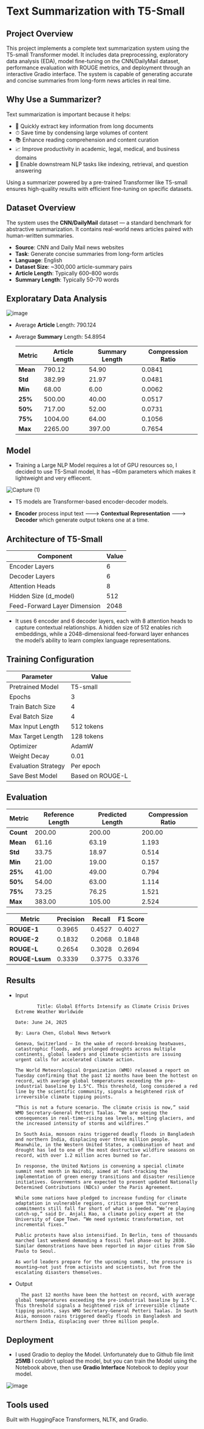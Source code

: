 # Text Summarization with T5-Small

## Project Overview

This project implements a complete text summarization system using the T5-small Transformer model. It includes data preprocessing, exploratory data analysis (EDA), model fine-tuning on the CNN/DailyMail dataset, performance evaluation with ROUGE metrics, and deployment through an interactive Gradio interface. The system is capable of generating accurate and concise summaries from long-form news articles in real time.

## Why Use a Summarizer?

Text summarization is important because it helps:

- 🧠 Quickly extract key information from long documents
- ⏱ Save time by condensing large volumes of content
- 📚 Enhance reading comprehension and content curation
- 📈 Improve productivity in academic, legal, medical, and business domains
- 🤖 Enable downstream NLP tasks like indexing, retrieval, and question answering

Using a summarizer powered by a pre-trained Transformer like T5-small ensures high-quality results with efficient fine-tuning on specific datasets.

## Dataset Overview

The system uses the **CNN/DailyMail** dataset — a standard benchmark for abstractive summarization. It contains real-world news articles paired with human-written summaries.

- **Source**: CNN and Daily Mail news websites
- **Task**: Generate concise summaries from long-form articles
- **Language**: English
- **Dataset Size**: ~300,000 article-summary pairs
- **Article Length**: Typically 600–800 words
- **Summary Length**: Typically 50–70 words


## Exploratary Data Analysis 

![image](https://github.com/user-attachments/assets/eff06998-229a-4c1c-b319-d712f9b4a690)

- Average **Article** Length: 790.124
- Average **Summary** Length: 54.8954

    | Metric     | Article Length | Summary Length | Compression Ratio |
    |------------|----------------|----------------|-------------------|
    | **Mean**   | 790.12         | 54.90          | 0.0841            |
    | **Std**    | 382.99         | 21.97          | 0.0481            |
    | **Min**    | 68.00          | 6.00           | 0.0062            |
    | **25%**    | 500.00         | 40.00          | 0.0517            |
    | **50%**    | 717.00         | 52.00          | 0.0731            |
    | **75%**    | 1004.00        | 64.00          | 0.1056            |
    | **Max**    | 2265.00        | 397.00         | 0.7654            |

## Model

- Training a Large NLP Model requires a lot of GPU resources so, I decided to use T5-Small model, It has ~60m parameters which makes it lightweight and very effiecent.


![Capture (1)](https://github.com/user-attachments/assets/3ccce974-a8cb-4875-8350-fa33d9dbee91)

- T5 models are Transformer-based encoder-decoder models.
  
- **Encoder** process input text ---> **Contextual Representation** ---> **Decoder** which generate output tokens one at a time.


## Architecture of T5-Small

  | Component                      | Value  |
  |-------------------------------|--------|
  | Encoder Layers                | 6      |
  | Decoder Layers                | 6      |
  | Attention Heads               | 8      |
  | Hidden Size (d_model)         | 512    |
  | Feed-Forward Layer Dimension  | 2048   |

- It uses 6 encoder and 6 decoder layers, each with 8 attention heads to capture contextual relationships. A hidden size of 512 enables rich embeddings, while a 2048-dimensional feed-forward layer enhances the model’s ability to learn complex language representations.


## Training Configuration

  | Parameter               | Value         |
  |-------------------------|---------------|
  | Pretrained Model        | T5-small      |
  | Epochs                  | 3             |
  | Train Batch Size        | 4             |
  | Eval Batch Size         | 4             |
  | Max Input Length        | 512 tokens    |
  | Max Target Length       | 128 tokens    |
  | Optimizer               | AdamW         |
  | Weight Decay            | 0.01          |
  | Evaluation Strategy     | Per epoch     |
  | Save Best Model         | Based on ROUGE-L |



##  Evaluation 

  | Metric     | Reference Length | Predicted Length | Compression Ratio |
  |------------|------------------|-------------------|-------------------|
  | **Count**  | 200.00           | 200.00            | 200.00            |
  | **Mean**   | 61.16            | 63.19             | 1.193             |
  | **Std**    | 33.75            | 18.97             | 0.514             |
  | **Min**    | 21.00            | 19.00             | 0.157             |
  | **25%**    | 41.00            | 49.00             | 0.794             |
  | **50%**    | 54.00            | 63.00             | 1.114             |
  | **75%**    | 73.25            | 76.25             | 1.521             |
  | **Max**    | 383.00           | 105.00            | 2.524             |

  | Metric     | Precision | Recall | F1 Score |
  |------------|-----------|--------|----------|
  | **ROUGE-1**| 0.3965    | 0.4527 | 0.4027   |
  | **ROUGE-2**| 0.1832    | 0.2068 | 0.1848   |
  | **ROUGE-L**| 0.2654    | 0.3028 | 0.2694   |
  | **ROUGE-Lsum**| 0.3339 | 0.3775 | 0.3376   |

## Results

- Input 

              Title: Global Efforts Intensify as Climate Crisis Drives Extreme Weather Worldwide
      
      Date: June 24, 2025
      
      By: Laura Chen, Global News Network
      
      Geneva, Switzerland – In the wake of record-breaking heatwaves, catastrophic floods, and prolonged droughts across multiple continents, global leaders and climate scientists are issuing urgent calls for accelerated climate action.
      
      The World Meteorological Organization (WMO) released a report on Tuesday confirming that the past 12 months have been the hottest on record, with average global temperatures exceeding the pre-industrial baseline by 1.5°C. This threshold, long considered a red line by the scientific community, signals a heightened risk of irreversible climate tipping points.
      
      “This is not a future scenario. The climate crisis is now,” said WMO Secretary-General Petteri Taalas. “We are seeing the consequences in real-time—rising sea levels, melting glaciers, and the increased intensity of storms and wildfires.”
      
      In South Asia, monsoon rains triggered deadly floods in Bangladesh and northern India, displacing over three million people. Meanwhile, in the Western United States, a combination of heat and drought has led to one of the most destructive wildfire seasons on record, with over 1.2 million acres burned so far.
      
      In response, the United Nations is convening a special climate summit next month in Nairobi, aimed at fast-tracking the implementation of green energy transitions and disaster resilience initiatives. Governments are expected to present updated Nationally Determined Contributions (NDCs) under the Paris Agreement.
      
      While some nations have pledged to increase funding for climate adaptation in vulnerable regions, critics argue that current commitments still fall far short of what is needed. “We’re playing catch-up,” said Dr. Anjali Rao, a climate policy expert at the University of Cape Town. “We need systemic transformation, not incremental fixes.”
      
      Public protests have also intensified. In Berlin, tens of thousands marched last weekend demanding a fossil fuel phase-out by 2030. Similar demonstrations have been reported in major cities from São Paulo to Seoul.
      
      As world leaders prepare for the upcoming summit, the pressure is mounting—not just from activists and scientists, but from the escalating disasters themselves.

- Output

        The past 12 months have been the hottest on record, with average global temperatures exceeding the pre-industrial baseline by 1.5°C. This threshold signals a heightened risk of irreversible climate tipping points, says WMO Secretary-General Petteri Taalas. In South Asia, monsoon rains triggered deadly floods in Bangladesh and northern India, displacing over three million people.

## Deployment

- I used Gradio to deploy the Model.  Unfortunately due to Github file limit **25MB** I couldn't upload the model, but you can train the Model using the Notebook above, then use **Gradio Interface** Notebook to deploy your model.

![image](https://github.com/user-attachments/assets/699ae365-9ee9-4acc-bc2e-21e559fee78e)


## Tools used
Built with HuggingFace Transformers, NLTK, and Gradio.




